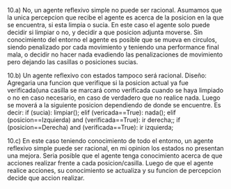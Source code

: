 10.a) No, un agente reflexivo simple no puede ser racional. Asumamos que la unica percepcion que recibe el agente es acerca de la posicion en la que se encuentra, si esta limpia o sucia. En este caso el agente solo puede decidir si limpiar o no, y decidir a que posicion adjunta moverse. Sin conocimiento del entorno el agente es posible que se mueva en circulos, siendo penalizado por cada movimiento y teniendo una performance final mala, o decidir no hacer nada evadiendo las penalizaciones de movimiento pero dejando las casillas o posiciones sucias. 

10.b) Un agente reflexivo con estados tampoco será racional.
  Diseño: 
  Agregaria una funcion que verifique si la posicion actual ya fue verificada(una casilla se marcará como verificada cuando se haya limpiado o no en caso necesario, en caso de verdadero que no realice nada. Luego se moverá a la siguiente posicion dependiendo de donde se encuentre. 
  Es decir: 
    if (sucia):
      limpiar();
    elif (vericada==True):
      nada();
    elif (posicion==Izquierda) and (verificada==True):
      ir derecha;;
    if (posicion==Derecha) and (verificada==True):
      ir izquierda;
    
10.c) En este caso teniendo conocimiento de todo el entorno, un agente reflexivo simple puede ser racional, en mi opinion los estados no presentan una mejora. Seria posible que el agente tenga conocimiento acerca de que acciones realizar frente a cada posicion/casilla. Luego de que el agente realice acciones, su conocimiento se actualiza y su funcion de percepcion decide que accion realizar.  
